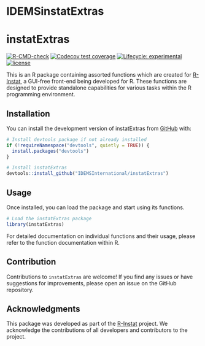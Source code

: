 
<!-- README.md is generated from README.Rmd. Please edit that file -->

# IDEMSinstatExtras

<!-- badges: start -->

# instatExtras

<!-- badges: start -->

[![R-CMD-check](https://github.com/IDEMSInternational/instatExtras/workflows/R-CMD-check/badge.svg)](https://github.com/IDEMSInternational/instatExtras/actions)
[![Codecov test
coverage](https://codecov.io/gh/IDEMSInternational/instatExtras/branch/main/graph/badge.svg)](https://app.codecov.io/gh/IDEMSInternational/instatExtras?branch=main)
[![Lifecycle:
experimental](https://img.shields.io/badge/lifecycle-stable-green.svg)](https://lifecycle.r-lib.org/articles/stages.html#stable)
[![license](https://img.shields.io/badge/license-LGPL%20(%3E=%203)-lightgrey.svg)](https://www.gnu.org/licenses/lgpl-3.0.en.html)
<!-- badges: end -->

This is an R package containing assorted functions which are created for
[R-Instat](https://r-instat.org/), a GUI-free front-end being developed
for R. These functions are designed to provide standalone capabilities
for various tasks within the R programming environment.

## Installation

You can install the development version of instatExtras from
[GitHub](https://github.com/) with:

``` r
# Install devtools package if not already installed
if (!requireNamespace("devtools", quietly = TRUE)) {
  install.packages("devtools")
}

# Install instatExtras
devtools::install_github("IDEMSInternational/instatExtras")
```

## Usage

Once installed, you can load the package and start using its functions.

``` r
# Load the instatExtras package
library(instatExtras)
```

For detailed documentation on individual functions and their usage,
please refer to the function documentation within R.

## Contribution

Contributions to `instatExtras` are welcome! If you find any issues or
have suggestions for improvements, please open an issue on the GitHub
repository.

## Acknowledgments

This package was developed as part of the
[R-Instat](https://r-instat.org/) project. We acknowledge the
contributions of all developers and contributors to the project.
